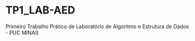 # TP1_LAB-AED
Primeiro Trabalho Prático de Laboratório de Algoritmo e Estrutura de Dados - PUC MINAS
